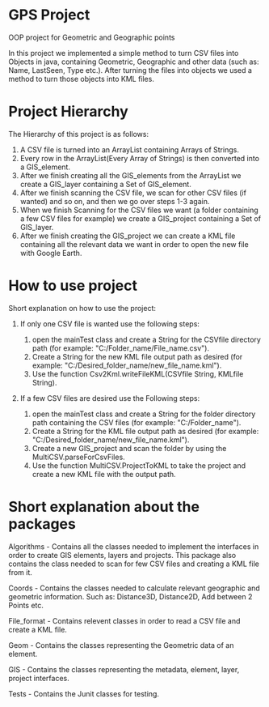 # GPS Project
OOP project for Geometric and Geographic points 

In this project we implemented a simple method to turn CSV files into Objects in java, containing Geometric, Geographic and other data 
(such as: Name, LastSeen, Type etc.). After turning the files into objects we used a method to turn those objects into KML files.

# Project Hierarchy
The Hierarchy of this project is as follows:
  1. A CSV file is turned into an ArrayList containing Arrays of Strings.
  2. Every row in the ArrayList(Every Array of Strings) is then converted into a GIS_element.
  3. After we finish creating all the GIS_elements from the ArrayList we create a GIS_layer containing a Set of GIS_element.
  4. After we finish scanning the CSV file, we scan for other CSV files (if wanted) and so on, and then we go over steps 1-3 again.
  5. When we finish Scanning for the CSV files we want (a folder containing a few CSV files for example) we create a GIS_project 
     containing a Set of GIS_layer.
  6. After we finish creating the GIS_project we can create a KML file containing all the relevant data we want in order to open the new
     file with Google Earth.

# How to use project
Short explanation on how to use the project:
  1. If only one CSV file is wanted use the following steps:
      1. open the mainTest class and create a String for the CSVfile directory path (for example: "C:/Folder_name/File_name.csv").
      2. Create a String for the new KML file output path as desired (for example: "C:/Desired_folder_name/new_file_name.kml").
      3. Use the function Csv2Kml.writeFileKML(CSVfile String, KMLfile String).
    
  2. If a few CSV files are desired use the Following steps:
      1. open the mainTest class and create a String for the folder directory path containing the CSV files 
         (for example: "C:/Folder_name").
      2. Create a String for the KML file output path as desired (for example: "C:/Desired_folder_name/new_file_name.kml").
      3. Create a new GIS_project and scan the folder by using the MultiCSV.parseForCsvFiles.
      4. Use the function MultiCSV.ProjectToKML to take the project and create a new KML file with the output path.
 
 # Short explanation about the packages
   Algorithms - Contains all the classes needed to implement the interfaces in order to create GIS elements, layers and projects.
                This package also contains the class needed to scan for few CSV files and creating a KML file from it.
    
   Coords - Contains the classes needed to calculate relevant geographic and geometric information.
            Such as: Distance3D, Distance2D, Add between 2 Points etc.

   File_format - Contains relevent classes in order to read a CSV file and create a KML file.
   
   Geom - Contains the classes representing the Geometric data of an element.
   
   GIS - Contains the classes representing the metadata, element, layer, project interfaces.
   
   Tests - Contains the Junit classes for testing.
   
   
